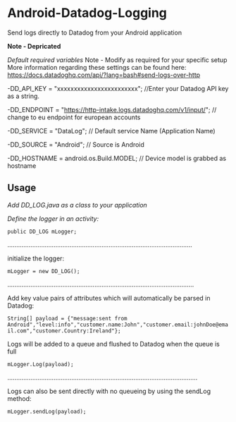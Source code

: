 # Android-Datadog-Logging
Send logs directly to Datadog from your Android application 


**Note - Depricated**

*Default required variables*
Note - Modify as required for your specific setup
More information regarding these settings can be found here:
https://docs.datadoghq.com/api/?lang=bash#send-logs-over-http

-DD_API_KEY = "xxxxxxxxxxxxxxxxxxxxxxxx";                            //Enter your Datadog API key as a string.

-DD_ENDPOINT = "https://http-intake.logs.datadoghq.com/v1/input/";   // change to eu endpoint for european accounts

-DD_SERVICE = "DataLog";                                             // Default service Name (Application Name)

-DD_SOURCE = "Android";                                              // Source is Android

-DD_HOSTNAME = android.os.Build.MODEL;                               // Device model is grabbed as hostname


Usage
------------------------

*Add DD_LOG.java as a class to your application*

*Define the logger in an activity:*

`public DD_LOG mLogger;`

........................................................................................................

initialize the logger:

`mLogger = new DD_LOG();`

.........................................................................................................

Add key value pairs of attributes which will automatically be parsed in Datadog:

`String[] payload = {"message:sent from Android","level:info","customer.name:John","customer.email:johnDoe@email.com","customer.Country:Ireland"};`

Logs will be added to a queue and flushed to Datadog when the queue is full

`mLogger.Log(payload);`

...........................................................................................................

Logs can also be sent directly with no queueing by using the sendLog method:

`mLogger.sendLog(payload);`

